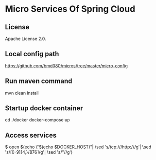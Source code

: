 # Micro Services Of Spring Cloud

## License
Apache License 2.0.

## Local config path
https://github.com/bmd080/micros/tree/master/micro-config

## Run maven command
mvn clean install

## Startup docker container
cd ./docker
docker-compose up

## Access services
$ open $(echo \"$(echo $DOCKER_HOST)\"|
  \sed 's/tcp:\/\//http:\/\//g'|
  \sed 's/[0-9]\{4,\}/8761/g'|
  \sed 's/\"//g')
